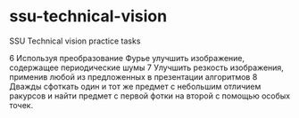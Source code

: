 # ssu-technical-vision
SSU Technical vision practice tasks

6 Используя преобразование Фурье улучшить 
изображение, содержащее периодические шумы 
7 Улучшить резкость изображения, применив любой из 
предложенных в презентации алгоритмов 
8 Дважды сфоткать один и тот же предмет с небольшим 
отличием ракурсов и найти предмет с первой фотки на 
второй с помощью особых точек.

